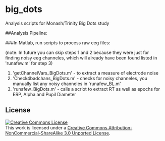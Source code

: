 # big_dots
Analysis scripts for Monash/Trinity Big Dots study

##Analysis Pipeline:

###In Matlab, run scripts to process raw eeg files:

(note: In future you can skip steps 1 and 2 because they were just for finding noisy eeg channeles, which will already have been found listed in 'runafew.m' for step 3)

1. 'getChannelVars_BigDots.m' - to extract a measure of electrode noise
2. 'Check4badchans_BigDots.m' - checks for noisy channeles, you manually list any noisy channeles in 'runafew_BL.m'
3. 'runafew_BigDots.m' - calls a scriot to extract RT as well as epochs for ERP, Alpha and Pupil Diameter 



## License

<a rel="license" href="http://creativecommons.org/licenses/by-nc-sa/3.0/"><img alt="Creative Commons License" style="border-width:0" src="http://i.creativecommons.org/l/by-nc-sa/3.0/88x31.png" /></a><br />This work is licensed under a <a rel="license" href="http://creativecommons.org/licenses/by-nc-sa/3.0/">Creative Commons Attribution-NonCommercial-ShareAlike 3.0 Unported License</a>.